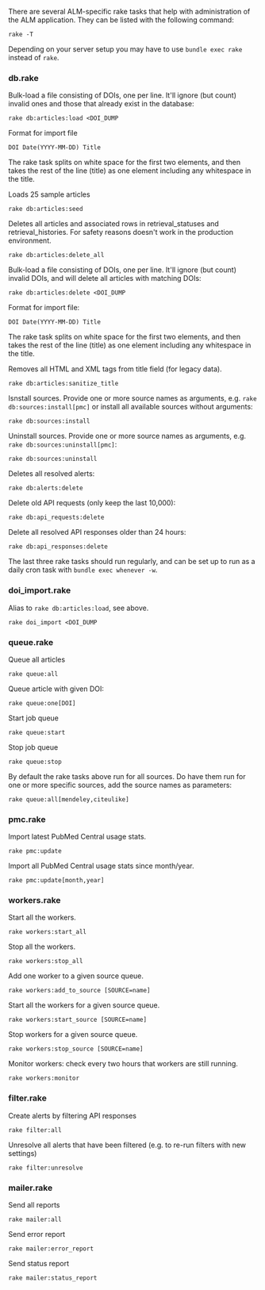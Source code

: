 There are several ALM-specific rake tasks that help with administration of the ALM application. They can be listed with the following command:

    rake -T

Depending on your server setup you may have to use `bundle exec rake` instead of `rake`.

### db.rake

Bulk-load a file consisting of DOIs, one per line. It'll ignore (but count) invalid ones and those that already exist in the database:

    rake db:articles:load <DOI_DUMP

Format for import file

    DOI Date(YYYY-MM-DD) Title

The rake task splits on white space for the first two elements, and then takes the rest of the line (title) as one element including any whitespace in the title.

Loads 25 sample articles

    rake db:articles:seed

Deletes all articles and associated rows in retrieval_statuses and retrieval_histories. For safety reasons doesn't work in the production environment.

    rake db:articles:delete_all

Bulk-load a file consisting of DOIs, one per line. It'll ignore (but count) invalid DOIs, and will delete all articles with matching DOIs:

    rake db:articles:delete <DOI_DUMP

Format for import file:

    DOI Date(YYYY-MM-DD) Title

The rake task splits on white space for the first two elements, and then takes the rest of the line (title) as one element including any whitespace in the title.

Removes all HTML and XML tags from title field (for legacy data).

    rake db:articles:sanitize_title

Isnstall sources. Provide one or more source names as arguments, e.g. `rake db:sources:install[pmc]` or install all available sources without arguments:

    rake db:sources:install

Uninstall sources. Provide one or more source names as arguments, e.g. `rake db:sources:uninstall[pmc]`:

    rake db:sources:uninstall

Deletes all resolved alerts:

    rake db:alerts:delete

Delete old API requests (only keep the last 10,000):

    rake db:api_requests:delete

Delete all resolved API responses older than 24 hours:

    rake db:api_responses:delete

The last three rake tasks should run regularly, and can be set up to run as a daily cron task with `bundle exec whenever -w`.

### doi_import.rake

Alias to `rake db:articles:load`, see above.

    rake doi_import <DOI_DUMP

### queue.rake

Queue all articles

    rake queue:all

Queue article with given DOI:

    rake queue:one[DOI]

Start job queue

    rake queue:start

Stop job queue

    rake queue:stop

By default the rake tasks above run for all sources. Do have them run for one or more specific sources, add the source names as parameters:

    rake queue:all[mendeley,citeulike]

### pmc.rake

Import latest PubMed Central usage stats.

    rake pmc:update

Import all PubMed Central usage stats since month/year.

    rake pmc:update[month,year]

### workers.rake

Start all the workers.

    rake workers:start_all

Stop all the workers.

    rake workers:stop_all

Add one worker to a given source queue.

    rake workers:add_to_source [SOURCE=name]

Start all the workers for a given source queue.

    rake workers:start_source [SOURCE=name]

Stop workers for a given source queue.

    rake workers:stop_source [SOURCE=name]

Monitor workers: check every two hours that workers are still running.

    rake workers:monitor

### filter.rake

Create alerts by filtering API responses

    rake filter:all

Unresolve all alerts that have been filtered (e.g. to re-run filters with new settings)

    rake filter:unresolve

### mailer.rake

Send all reports

    rake mailer:all

Send error report

    rake mailer:error_report

Send status report

    rake mailer:status_report
